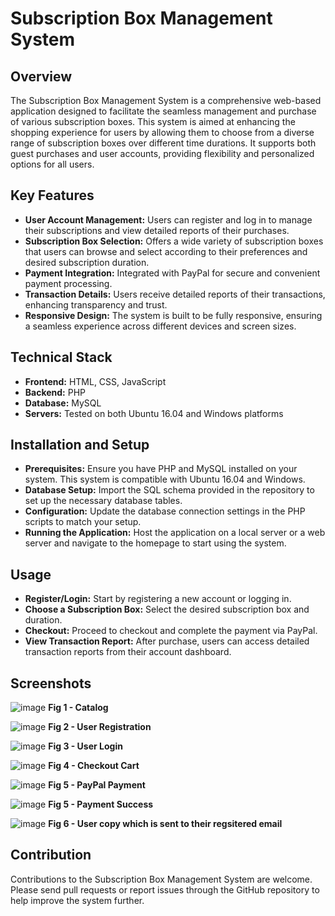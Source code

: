 # Subscription Box Management System

## Overview
The Subscription Box Management System is a comprehensive web-based application designed to facilitate the seamless management and purchase of various subscription boxes. This system is aimed at enhancing the shopping experience for users by allowing them to choose from a diverse range of subscription boxes over different time durations. It supports both guest purchases and user accounts, providing flexibility and personalized options for all users.

## Key Features
- **User Account Management:** Users can register and log in to manage their subscriptions and view detailed reports of their purchases.
- **Subscription Box Selection:** Offers a wide variety of subscription boxes that users can browse and select according to their preferences and desired subscription duration.
- **Payment Integration:** Integrated with PayPal for secure and convenient payment processing.
- **Transaction Details:** Users receive detailed reports of their transactions, enhancing transparency and trust.
- **Responsive Design:** The system is built to be fully responsive, ensuring a seamless experience across different devices and screen sizes.

## Technical Stack
- **Frontend:** HTML, CSS, JavaScript
- **Backend:** PHP
- **Database:** MySQL
- **Servers:** Tested on both Ubuntu 16.04 and Windows platforms

## Installation and Setup
- **Prerequisites:** Ensure you have PHP and MySQL installed on your system. This system is compatible with Ubuntu 16.04 and Windows.
- **Database Setup:** Import the SQL schema provided in the repository to set up the necessary database tables.
- **Configuration:** Update the database connection settings in the PHP scripts to match your setup.
- **Running the Application:** Host the application on a local server or a web server and navigate to the homepage to start using the system.

## Usage
- **Register/Login:** Start by registering a new account or logging in.
- **Choose a Subscription Box:** Select the desired subscription box and duration.
- **Checkout:** Proceed to checkout and complete the payment via PayPal.
- **View Transaction Report:** After purchase, users can access detailed transaction reports from their account dashboard.

## Screenshots
![image](https://github.com/soundaryalaharivalipe/Subscription_box_management_system/assets/169948476/4b99487d-284b-4756-bbf4-ec8ff538bc94)
**Fig 1 - Catalog**


![image](https://github.com/soundaryalaharivalipe/Subscription_box_management_system/assets/169948476/10164e37-4ceb-40f2-9703-f627b7a1965d)
**Fig 2 - User Registration**

![image](https://github.com/soundaryalaharivalipe/Subscription_box_management_system/assets/169948476/2c7d716e-3620-4ed4-ab53-6a8bad561fbb)
**Fig 3 - User Login**

![image](https://github.com/soundaryalaharivalipe/Subscription_box_management_system/assets/169948476/c3949f12-fc28-45a0-8cbe-306ba5bfbe27)
**Fig 4 - Checkout Cart**

![image](https://github.com/soundaryalaharivalipe/Subscription_box_management_system/assets/169948476/c93151ec-48fa-4738-b340-f3f14c43e322)
**Fig 5 - PayPal Payment**

![image](https://github.com/soundaryalaharivalipe/Subscription_box_management_system/assets/169948476/ae5bff6b-c9d0-4110-91ec-8748094b7cc6)
**Fig 5 - Payment Success**

![image](https://github.com/soundaryalaharivalipe/Subscription_box_management_system/assets/169948476/ab3d0d9f-e97d-4d4e-bd97-c713966adf77)
**Fig 6 - User copy which is sent to their regsitered email**








## Contribution
Contributions to the Subscription Box Management System are welcome. Please send pull requests or report issues through the GitHub repository to help improve the system further.



